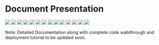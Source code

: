 # Document Presentation

![](https://github.com/aryashah2k/project-garbAIge/blob/main/assets/Slide1.JPG)
![](https://github.com/aryashah2k/project-garbAIge/blob/main/assets/Slide2.JPG)
![](https://github.com/aryashah2k/project-garbAIge/blob/main/assets/Slide3.JPG)
![](https://github.com/aryashah2k/project-garbAIge/blob/main/assets/Slide4.JPG)
![](https://github.com/aryashah2k/project-garbAIge/blob/main/assets/Slide5.JPG)
![](https://github.com/aryashah2k/project-garbAIge/blob/main/assets/Slide6.JPG)
![](https://github.com/aryashah2k/project-garbAIge/blob/main/assets/Slide7.JPG)
![](https://github.com/aryashah2k/project-garbAIge/blob/main/assets/Slide8.JPG)
![](https://github.com/aryashah2k/project-garbAIge/blob/main/assets/Slide9.JPG)
![](https://github.com/aryashah2k/project-garbAIge/blob/main/assets/Slide10.JPG)
![](https://github.com/aryashah2k/project-garbAIge/blob/main/assets/Slide11.JPG)
![](https://github.com/aryashah2k/project-garbAIge/blob/main/assets/Slide12.JPG)
![](https://github.com/aryashah2k/project-garbAIge/blob/main/assets/Slide13.JPG)
![](https://github.com/aryashah2k/project-garbAIge/blob/main/assets/Slide14.JPG)

Note: Detailed Documentation along with complete code walkthrough and deployment tutorial to be updated soon.
